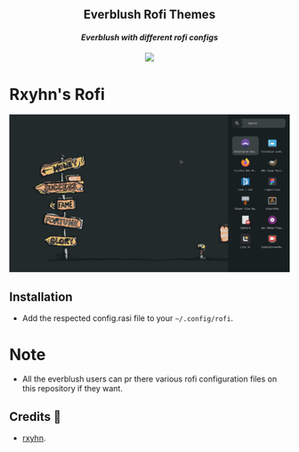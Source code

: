 <h2 align="center">Everblush Rofi Themes</h2>

<p>
<h4 align="center"> <i>Everblush with different rofi configs </i> </h4>
</p> 

<p align="center"> 
<img src="https://img.shields.io/static/v1?label=license&message=MIT&color=8ccf7e&labelColor=22292b&style=for-the-badge">
</p>

# Rxyhn's Rofi
<p align="center"> 
<img src="./img/rxyhn-rofi.png" alt="rayhans rofi"> 
</p>

## Installation
- Add the respected config.rasi file to your ```~/.config/rofi```.

# Note
- All the everblush users can pr there various rofi configuration files on this repository if they want. 

## Credits 💝
- [rxyhn](https://github.com/rxyhn).
